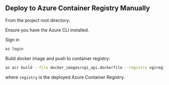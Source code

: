 ## Deploy to Azure Container Registry Manually

From the project root directory:

Ensure you have the Azure CLI installed.

Sign in 

```bash 
az login
```

Build docker image and push to container registry:

```bash
az acr build --file docker_images/vgi_api.dockerfile --registry vgiregistry.azurecr.io --image vgi_api:latest .
```

where `registry` is the deployed Azure Container Registry.


